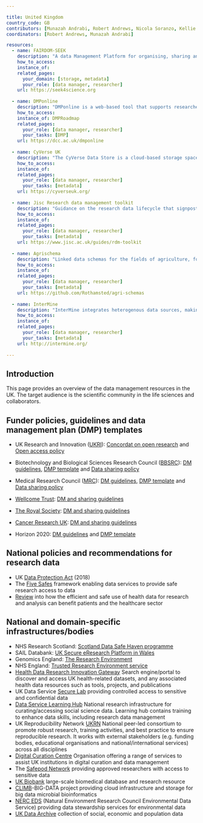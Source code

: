 ```yaml
---

title: United Kingdom
country_code: GB
contributors: [Munazah Andrabi, Robert Andrews, Nicola Soranzo, Kellie Snow, Sara Morsy, Branka Franicevic, Emma Karoune, Saskia Lawson-Tovey, Graham Parton]
coordinators: [Robert Andrews, Munazah Andrabi]

resources:
  - name: FAIRDOM-SEEK
    description: "A data Management Platform for organising, sharing and publishing research datasets, models, protocols, samples, publications and other research outcomes."
    how_to_access:
    instance_of:
    related_pages:
      your_domain: [storage, metadata]
      your_role: [data manager, researcher]
    url: https://seek4science.org 
    
  - name: DMPonline
    description: "DMPonline is a web-based tool that supports researchers to develop data management and sharing plans. It contains the latest funder templates and best practice guidelines to support users to create good quality DMPs."
    how_to_access:
    instance_of: DMPRoadmap
    related_pages:
      your_role: [data manager, researcher]
      your_tasks: [DMP]
    url: https://dcc.ac.uk/dmponline
    
  - name: CyVerse UK
    description: "The CyVerse Data Store is a cloud-based storage space, accessible via the CyVerse Discovery Environment (DE), a virtual bioinformatics lab workbench, and developer APIs such as the AGAVE API. In the DE, users can share datasets and tools to analyse data with as many or as few people as they wish."
    how_to_access:
    instance_of:
    related_pages:
      your_role: [data manager, researcher]
      your_tasks: [metadata]
    url: https://cyverseuk.org/
    
  - name: Jisc Research data management toolkit
    description: "Guidance on the research data lifecycle that signposts resources from a wide range of organisations and websites."
    how_to_access:
    instance_of:
    related_pages:
      your_role: [data manager, researcher]
      your_tasks: [metadata]
    url: https://www.jisc.ac.uk/guides/rdm-toolkit 
    
  - name: Agrischema
    description: "Linked data schemas for the fields of agriculture, food, agri-business, plant biology."
    how_to_access:
    instance_of:
    related_pages:
      your_role: [data manager, researcher]
      your_tasks: [metadata]
    url: https://github.com/Rothamsted/agri-schemas
    
  - name: InterMine
    description: "InterMine integrates heterogenous data sources, making it easy to query and analyse data."
    how_to_access:
    instance_of:
    related_pages:
      your_role: [data manager, researcher]
      your_tasks: [metadata]
    url: http://intermine.org/
    
---
```


## Introduction 

This page provides an overview of the data management resources in the UK. The target audience is the scientific community in the life sciences and collaborators.

## Funder policies, guidelines and data management plan (DMP) templates
   * UK Research and Innovation ([UKRI](https://www.ukri.org/)): [Concordat on open research](https://www.ukri.org/wp-content/uploads/2020/10/UKRI-020920-ConcordatonOpenResearchData.pdf) and [Open access policy](https://www.ukri.org/publications/ukri-open-access-policy/)
   
   * Biotechnology and Biological Sciences Research Council ([BBSRC](https://www.ukri.org/councils/bbsrc/)): [DM guidelines](https://www.ukri.org/councils/bbsrc/guidance-for-applicants/what-to-include-in-your-application/data-management-plan/), [DMP template](https://www.ukri.org/publications/data-management-plan-template/) and [Data sharing policy](https://www.ukri.org/publications/bbsrc-data-sharing-policy/)
   * Medical Research Council ([MRC](https://www.ukri.org/councils/mrc/)): [DM guidelines](https://www.ukri.org/publications/what-is-a-data-management-plan/), [DMP template](https://www.ukri.org/publications/data-management-plan-template/) and [Data sharing policy](https://www.ukri.org/publications/mrc-data-sharing-policy/)
   * [Wellcome Trust](https://wellcome.org/): [DM and sharing guidelines](https://wellcome.org/grant-funding/guidance/data-software-materials-management-and-sharing-policy)
   * [The Royal Society](https://royalsociety.org/): [DM and sharing guidelines](https://royalsociety.org/journals/ethics-policies/data-sharing-mining/)
   * [Cancer Research UK](https://www.cancerresearchuk.org/): [DM and sharing guidelines](https://www.cancerresearchuk.org/funding-for-researchers/applying-for-funding/policies-that-affect-your-grant/submission-of-a-data-sharing-and-preservation-strategy/data-sharing-guidelines)
   * Horizon 2020: [DM guidelines](https://ec.europa.eu/research/participants/docs/h2020-funding-guide/cross-cutting-issues/open-access-data-management/data-management_en.htm) and [DMP template](http://ec.europa.eu/research/participants/data/ref/h2020/gm/reporting/h2020-erc-tpl-oa-data-mgt-plan_en.docx)

## National policies and recommendations for research data
  * UK [Data Protection Act](https://www.gov.uk/data-protection) (2018)
  * The [Five Safes](https://blog.ons.gov.uk/2017/01/27/the-five-safes-data-privacy-at-ons/) framework enabling data services to provide safe research access to data
  * [Review](https://www.gov.uk/government/publications/better-broader-safer-using-health-data-for-research-and-analysis) into how the efficient and safe use of health data for research and analysis can benefit patients and the healthcare sector

## National and domain-specific infrastructures/bodies

  * NHS Research Scotland: [Scotland Data Safe Haven programme](https://www.nhsresearchscotland.org.uk/research-in-scotland/data/safe-havens)
  * SAIL Databank: [UK Secure eResearch Platform in Wales](https://saildatabank.com/)
  * Genomics England: [The Research Environment](https://www.genomicsengland.co.uk/about-genomics-england/research-environment/)
  * NHS England: [Trusted Research Environment service](https://digital.nhs.uk/coronavirus/coronavirus-data-services-updates/trusted-research-environment-service-for-england)
  * [Health Data Research Innovation Gateway](https://www.healthdatagateway.org/) Search engine/portal to discover and access UK health-related datasets, and any associated health data resources such as tools, projects, and publications
  * UK Data Service [Secure Lab](https://ukdataservice.ac.uk/help/secure-lab/am-i-eligible-to-apply-to-access-securelab/) providing controlled access to sensitive and confidential data
  * [Data Service Learning Hub](https://ukdataservice.ac.uk/learning-hub/research-data-management/) National research infrastructure for curating/accessing social science data. Learning hub contains training to enhance data skills, including research data management
  * UK Reproducibility Network [UKRN](https://www.ukrn.org/) National peer-led consortium to promote robust research, training activities, and best practice to ensure reproducible research. It works with external stakeholders (e.g. funding bodies, educational organisations and national/international services) across all disciplines
  *  [Digital Curation Centre](https://www.dcc.ac.uk/) Organisation offering a range of services to assist UK institutions in digital curation and data management
  * The [Safepod Network](https://safepodnetwork.ac.uk/) providing approved researchers with access to sensitive data
  * [UK Biobank](https://www.ukbiobank.ac.uk/) large-scale biomedical database and research resource
  * [CLIMB](https://www.climb.ac.uk/)-BIG-DATA project providing cloud infrastructure and storage for big data microbial bioinformatics
  * [NERC EDS](https://eds.ukri.org) (Natural Environment Research Council Environmental Data Service) providing data stewardship services for environmental data
  * [UK Data Archive](https://www.data-archive.ac.uk/) collection of social, economic and population data
